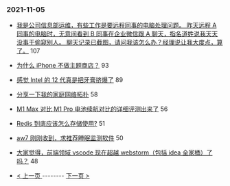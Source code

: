 ### 2021-11-05 
- [我是公司信息部运维，有些工作是要远程同事的电脑处理问题。
昨天远程 A 同事的电脑时，无意间看到 B 同事在企业微信跟 A 聊天，指名道姓说我天天没事干偷窥别人。
聊天记录已截图，请问我该怎么办？经理说让我大度点，算了。](https://www.v2ex.com/t/813228) 107
- [为什么 iPhone 不做主题商店？](https://www.v2ex.com/t/813186) 93
- [感觉 Intel 的 12 代真是把牙膏挤爆了](https://www.v2ex.com/t/813143) 89
- [分享一下我的家庭网络拓扑](https://www.v2ex.com/t/813150) 58
- [M1 Max 对比 M1 Pro 电池续航对比的详细评测出来了](https://www.v2ex.com/t/813173) 56
- [Redis 到底应该怎么存储使用?](https://www.v2ex.com/t/813275) 51
- [aw7 刚刚收到，求推荐睡眠监测软件](https://www.v2ex.com/t/813235) 50
- [大家觉得，前端领域 vscode 现在超越 webstorm（包括 idea 全家桶）了吗？](https://www.v2ex.com/t/813253) 48 

- [ < 上一页 ](https://github.com/able8/v2ex-hot-record/blob/master/2021-11-04.md) -------- [ 下一页 > ](https://github.com/able8/v2ex-hot-record/blob/master/2021-11-06.md)